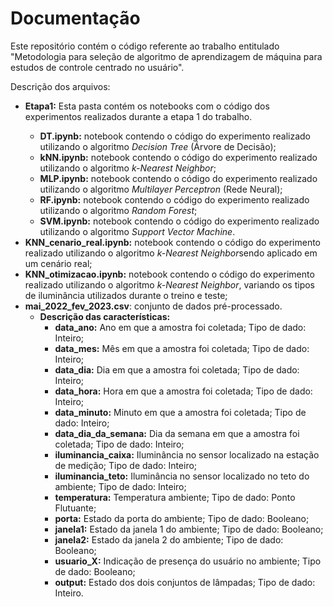 # Documentação

Este repositório contém o código referente ao trabalho entitulado "Metodologia para seleção de algoritmo de aprendizagem de máquina para estudos de controle centrado no usuário".

Descrição dos arquivos:

<ul>
<li><b>Etapa1:</b> Esta pasta contém os notebooks com o código dos experimentos realizados durante a etapa 1 do trabalho.  </li>
    <ul>
        <li><b>DT.ipynb:</b> notebook contendo o código do experimento realizado utilizando o algoritmo <i>Decision Tree</i> (Árvore de Decisão); </li>
        <li><b>kNN.ipynb:</b> notebook contendo o código do experimento realizado utilizando o algoritmo <i>k-Nearest Neighbor</i>; </li>
        <li><b>MLP.ipynb:</b> notebook contendo o código do experimento realizado utilizando o algoritmo <i>Multilayer Perceptron</i> (Rede Neural); </li>
        <li><b>RF.ipynb:</b> notebook contendo o código do experimento realizado utilizando o algoritmo <i>Random Forest</i>; </li>
        <li><b>SVM.ipynb:</b> notebook contendo o código do experimento realizado utilizando o algoritmo <i>Support Vector Machine</i>. </li>
    </ul>
    
<li><b>KNN_cenario_real.ipynb:</b> notebook contendo o código do experimento realizado utilizando o algoritmo <i>k-Nearest Neighbor</i>sendo aplicado em um cenário real; </li>
<li><b>KNN_otimizacao.ipynb:</b> notebook contendo o código do experimento realizado utilizando o algoritmo <i>k-Nearest Neighbor</i>, variando os tipos de iluminância utilizados durante o treino e teste; </li>
<li><b>mai_2022_fev_2023.csv</b>: conjunto de dados pré-processado.
    <ul>
        <li><b>Descrição das características:</b>
        <ul>
            <li><b>data_ano:</b>	Ano em que a amostra foi coletada; Tipo de dado:	Inteiro;</li>
            <li><b>data_mes:</b>	Mês em que a amostra foi coletada; Tipo de dado:	Inteiro;</li>
            <li><b>data_dia:</b>	Dia em que a amostra foi coletada; Tipo de dado:	Inteiro;</li>
            <li><b>data_hora:</b>	Hora em que a amostra foi coletada; Tipo de dado:	Inteiro;</li>
            <li><b>data_minuto:</b>	Minuto em que a amostra foi coletada; Tipo de dado:	Inteiro;</li>
            <li><b>data_dia_da_semana:</b>	Dia da semana em que a amostra foi coletada; Tipo de dado:	Inteiro;</li>
            <li><b>iluminancia_caixa:</b>	Iluminância no sensor localizado na estação de medição; Tipo de dado:	Inteiro;</li>
            <li><b>iluminancia_teto:</b>	Iluminância no sensor localizado no teto do ambiente; Tipo de dado:	Inteiro;</li>
            <li><b>temperatura:</b>	Temperatura ambiente; Tipo de dado: 	Ponto Flutuante;</li>
            <li><b>porta:</b>	Estado da porta do ambiente; Tipo de dado:	Booleano;</li>
            <li><b>janela1:</b>	Estado da janela 1 do ambiente; Tipo de dado:	Booleano;</li>
            <li><b>janela2:</b>	Estado da janela 2 do ambiente; Tipo de dado:	Booleano;</li>
            <li><b>usuario_X:</b>	Indicação de presença do usuário no ambiente; Tipo de dado:	Booleano;</li>
            <li><b>output:</b>	Estado dos dois conjuntos de lâmpadas; Tipo de dado:	Inteiro.</li>
        </ul>  
    <ul>   
</ul>